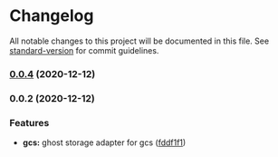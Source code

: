 # Changelog

All notable changes to this project will be documented in this file. See [standard-version](https://github.com/conventional-changelog/standard-version) for commit guidelines.

### [0.0.4](https://github.com/debuggerpk/ghost-gcs-adapter/compare/v0.0.2...v0.0.4) (2020-12-12)

### 0.0.2 (2020-12-12)


### Features

* **gcs:** ghost storage adapter for gcs ([fddf1f1](https://github.com/debuggerpk/ghost-gcs-adapter/commit/fddf1f17321d2bf1377c59ee09fff5a1edf470e0))
